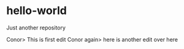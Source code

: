 # hello-world
Just another repository

Conor> This is first edit
Conor again> here is another edit over here
